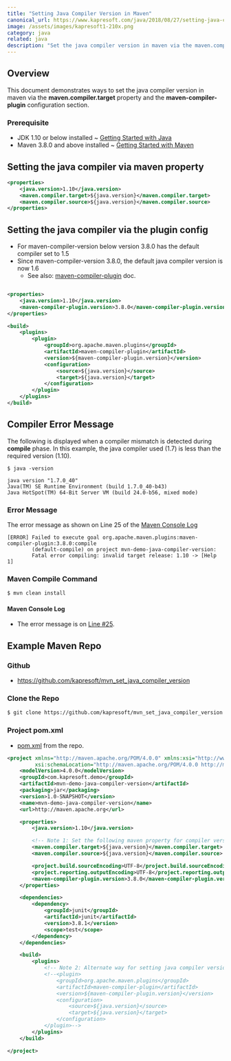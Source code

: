 ```yaml
---
title: "Setting Java Compiler Version in Maven"
canonical_url: https://www.kapresoft.com/java/2018/08/27/setting-java-compiler-version-in-maven.html
image: /assets/images/kapresoft1-210x.png
category: java
related: java
description: "Set the java compiler version in maven via the maven.compiler.target property and the maven-compiler-plugin configuration section."
---
```


## Overview

This document demonstrates ways to set the java compiler version in maven via the **maven.compiler.target** property and the **maven-compiler-plugin** configuration section.

<!--excerpt-->

### Prerequisite
- JDK 1.10 or below installed ~ [Getting Started with Java](/getting-started-with-java.html)
- Maven 3.8.0 and above installed ~ [Getting Started with Maven](/getting-started-with-maven.html)

## Setting the java compiler via maven property

```xml
<properties>
    <java.version>1.10</java.version>
    <maven.compiler.target>${java.version}</maven.compiler.target>
    <maven.compiler.source>${java.version}</maven.compiler.source>
</properties>
```

## Setting the java compiler via the plugin config

- For maven-compiler-version below version 3.8.0 has the default compiler set to 1.5
- Since maven-compiler-version 3.8.0, the default java compiler version is now 1.6
  - See also: <a target="_blank" href="https://maven.apache.org/plugins/maven-compiler-plugin/">maven-compiler-plugin</a> doc.

```xml

<properties>
    <java.version>1.10</java.version>
    <maven-compiler-plugin.version>3.8.0</maven-compiler-plugin.version>
</properties>

<build>
    <plugins>
        <plugin>
            <groupId>org.apache.maven.plugins</groupId>
            <artifactId>maven-compiler-plugin</artifactId>
            <version>${maven-compiler-plugin.version}</version>
            <configuration>
                <source>${java.version}</source>
                <target>${java.version}</target>
            </configuration>
        </plugin>
    </plugins>
</build>
```

## Compiler Error Message

The following is displayed when a compiler mismatch is detected during **compile** phase.  In this example, the java compiler used (1.7) is less than
the required version (1.10).

```commandline
$ java -version

java version "1.7.0_40"
Java(TM) SE Runtime Environment (build 1.7.0_40-b43)
Java HotSpot(TM) 64-Bit Server VM (build 24.0-b56, mixed mode)
```

### Error Message

The error message as shown on Line 25 of the <a target="_blank" href="https://gist.github.com/kapresoft/71d2c6d703fadcfef3b38e8040feddd3#file-java-compiler-mismatch-log-L25">Maven Console Log</a>

```commandline
[ERROR] Failed to execute goal org.apache.maven.plugins:maven-compiler-plugin:3.8.0:compile 
        (default-compile) on project mvn-demo-java-compiler-version: 
        Fatal error compiling: invalid target release: 1.10 -> [Help 1]
```

### Maven Compile Command

```bash
$ mvn clean install
```

#### Maven Console Log

- The error message is on <a target="_blank" href="https://gist.github.com/kapresoft/71d2c6d703fadcfef3b38e8040feddd3#file-java-compiler-mismatch-log-L25">Line #25</a>.

<script src="https://gist.github.com/kapresoft/71d2c6d703fadcfef3b38e8040feddd3.js#25"></script>


##  Example Maven Repo

### Github

- <a target="_blank" href="https://github.com/kapresoft/mvn_set_java_compiler_version">https://github.com/kapresoft/mvn_set_java_compiler_version</a>

### Clone the Repo

```bash
$ git clone https://github.com/kapresoft/mvn_set_java_compiler_version.git
```

### Project pom.xml

- <a target="_blank" href="https://github.com/kapresoft/mvn_set_java_compiler_version/blob/master/pom.xml">pom.xml</a> from the repo.

```xml
<project xmlns="http://maven.apache.org/POM/4.0.0" xmlns:xsi="http://www.w3.org/2001/XMLSchema-instance"
         xsi:schemaLocation="http://maven.apache.org/POM/4.0.0 http://maven.apache.org/maven-v4_0_0.xsd">
    <modelVersion>4.0.0</modelVersion>
    <groupId>com.kapresoft.demo</groupId>
    <artifactId>mvn-demo-java-compiler-version</artifactId>
    <packaging>jar</packaging>
    <version>1.0-SNAPSHOT</version>
    <name>mvn-demo-java-compiler-version</name>
    <url>http://maven.apache.org</url>

    <properties>
        <java.version>1.10</java.version>

        <!-- Note 1: Set the following maven property for compiler version -->
        <maven.compiler.target>${java.version}</maven.compiler.target>
        <maven.compiler.source>${java.version}</maven.compiler.source>

        <project.build.sourceEncoding>UTF-8</project.build.sourceEncoding>
        <project.reporting.outputEncoding>UTF-8</project.reporting.outputEncoding>
        <maven-compiler-plugin.version>3.8.0</maven-compiler-plugin.version>
    </properties>

    <dependencies>
        <dependency>
            <groupId>junit</groupId>
            <artifactId>junit</artifactId>
            <version>3.8.1</version>
            <scope>test</scope>
        </dependency>
    </dependencies>

    <build>
        <plugins>
            <!-- Note 2: Alternate way for setting java compiler version via the maven-compiler plugin -->
            <!--<plugin>
                <groupId>org.apache.maven.plugins</groupId>
                <artifactId>maven-compiler-plugin</artifactId>
                <version>${maven-compiler-plugin.version}</version>
                <configuration>
                    <source>${java.version}</source>
                    <target>${java.version}</target>
                </configuration>
            </plugin>-->
        </plugins>
    </build>

</project>
```

